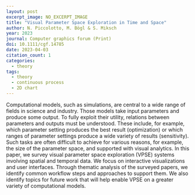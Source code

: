 ```yaml
---
layout: post
excerpt_image: NO_EXCERPT_IMAGE
title: "Visual Parameter Space Exploration in Time and Space"
author: N. Piccolotto, M. Bögl & S. Miksch
year: 2023
journal: Computer graphics forum (Print)
doi: 10.1111/cgf.14785
date: 2023-04-03
citation_count: 1
categories:
  - theory
tags:
  - theory
  - continuous process
  - 2D chart
---
```

Computational models, such as simulations, are central to a wide range of fields in science and industry. Those models take input parameters and produce some output. To fully exploit their utility, relations between parameters and outputs must be understood. These include, for example, which parameter setting produces the best result (optimization) or which ranges of parameter settings produce a wide variety of results (sensitivity). Such tasks are often difficult to achieve for various reasons, for example, the size of the parameter space, and supported with visual analytics. In this paper, we survey visual parameter space exploration (VPSE) systems involving spatial and temporal data. We focus on interactive visualizations and user interfaces. Through thematic analysis of the surveyed papers, we identify common workflow steps and approaches to support them. We also identify topics for future work that will help enable VPSE on a greater variety of computational models.
